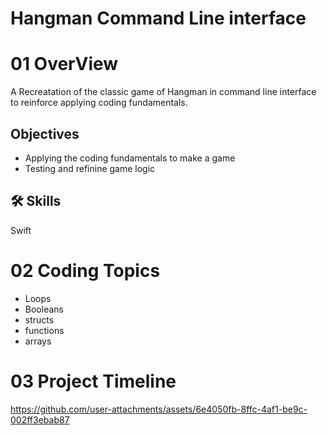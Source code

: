 
# Hangman Command Line interface

# 01 OverView
A Recreatation of the classic game of Hangman in command line interface to reinforce applying coding fundamentals.

## Objectives 
- Applying the coding fundamentals to make a game
- Testing and refinine game logic
  
## 🛠 Skills
Swift

# 02 Coding Topics
- Loops
- Booleans
- structs
- functions
- arrays


# 03 Project Timeline

https://github.com/user-attachments/assets/6e4050fb-8ffc-4af1-be9c-002ff3ebab87




  

